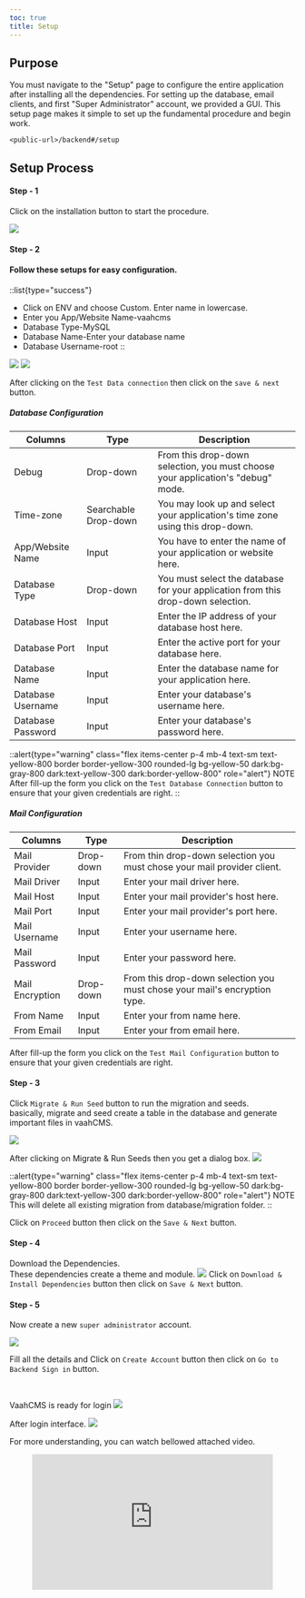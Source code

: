 ```yaml
---
toc: true
title: Setup
---
```



## Purpose

You must navigate to the "Setup" page to configure the 
entire application after installing all the dependencies.
For setting up the database, email clients, 
and first "Super Administrator" account, we provided a GUI. 
This setup page makes it simple to set up the fundamental procedure 
and begin work.

`<public-url>/backend#/setup`

## Setup Process

#### Step - 1

Click on the installation button to start the procedure.

<img src="/images/vaahcms-two/setup/install1.png">


#### Step - 2
#### Follow these setups for easy configuration.
::list{type="success"}
- Click on ENV and choose Custom. Enter name in lowercase.
- Enter you App/Website Name-vaahcms
- Database Type-MySQL
- Database Name-Enter your database name
- Database Username-root
::

<img src="/images/vaahcms-two/setup/custom.png">

<img src="/images/vaahcms-two/setup/test.png">

After clicking on the ```Test Data connection``` then click on the ```save & next``` button.

##### Database Configuration

| Columns    | Type  | Description                                                  |
| ------------- | -----|------------------------------------------------------- |
| Debug | Drop-down | From this drop-down selection, you must choose your application's "debug" mode. |
| Time-zone | Searchable Drop-down | You may look up and select your application's time zone using this drop-down. |
| App/Website Name| Input | You have to enter the name of your application or website here. |
| Database Type | Drop-down | You must select the database for your application from this drop-down selection. |
| Database Host | Input | Enter the IP address of your database host here. |
| Database Port | Input | Enter the active port for your database here. |
| Database Name | Input |Enter the database name for your application here. |
| Database Username | Input | Enter your database's username here. |
| Database Password | Input | Enter your database's password here. |

::alert{type="warning" class="flex items-center p-4 mb-4 text-sm text-yellow-800 border border-yellow-300 rounded-lg bg-yellow-50 dark:bg-gray-800 dark:text-yellow-300 dark:border-yellow-800" role="alert"}
NOTE   
After fill-up the form you click on the `Test Database Connection` button to ensure that your given credentials are right.
::


##### Mail Configuration

| Columns    | Type  | Description                                                  |
| ------------- | -----|------------------------------------------------------- |
| Mail Provider | Drop-down | From thin drop-down selection you must chose your mail provider client. |
| Mail Driver | Input | Enter your mail driver here. |
| Mail Host | Input | Enter your mail provider's host here. |
| Mail Port | Input | Enter your mail provider's port here. |
| Mail Username | Input | Enter your username here. |
| Mail Password | Input | Enter your password here. |
| Mail Encryption | Drop-down | From this drop-down selection you must chose your mail's encryption type. |
| From Name | Input | Enter your from name here. |
| From Email | Input | Enter your from email here. |

After fill-up the form you click on the `Test Mail Configuration` button to ensure that your given credentials are right.

#### Step - 3
Click ```Migrate & Run Seed``` button to run the migration and seeds.   
basically, migrate and seed create a table in the database and generate important files in vaahCMS.

<img src="/images/vaahcms-two/setup/migrate.png">

After clicking on Migrate & Run Seeds then you get a dialog box.
<img src="/images/vaahcms-two/setup/proceed.png">

::alert{type="warning" class="flex items-center p-4 mb-4 text-sm text-yellow-800 border border-yellow-300 rounded-lg bg-yellow-50 dark:bg-gray-800 dark:text-yellow-300 dark:border-yellow-800" role="alert"}
NOTE   
This will delete all existing migration from database/migration folder.
::

Click on ```Proceed``` button then click on the ```Save & Next``` button.


#### Step - 4
Download the Dependencies.   
These dependencies create a theme and module.
<img src="/images/vaahcms-two/setup/dependencies.png">
Click on ```Download & Install Dependencies``` button then click on ```Save & Next``` button.

#### Step - 5

Now create a new `super administrator` account.

<img src="/images/vaahcms-two/setup/admin.png">

Fill all the details and Click on ```Create Account``` button then click on ```Go to Backend Sign in``` button.

<br>

VaahCMS is ready for login
<img src="/images/vaahcms-two/setup/login.png">

After login interface.
<img src="/images/vaahcms-two/setup/login_dash.png">

For more understanding, you can watch bellowed attached video.

<figure class="video_container">
<iframe src="https://www.youtube.com/embed/e6km0NnXhw4?autoplay=1&mute=1" title="how to create vaahcms setup" frameborder="0" allowfullscreen="true" style="width: 100%; aspect-ratio: 16/9;"> </iframe>
</figure>



